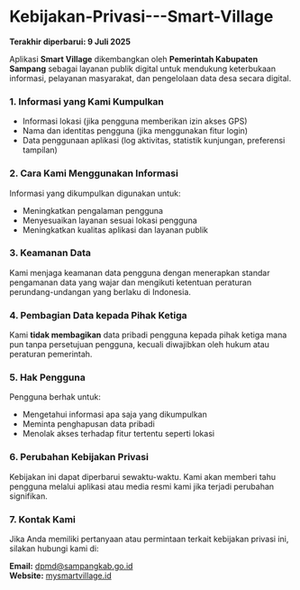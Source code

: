 # Kebijakan-Privasi---Smart-Village
**Terakhir diperbarui: 9 Juli 2025**

Aplikasi **Smart Village** dikembangkan oleh **Pemerintah Kabupaten Sampang** sebagai layanan publik digital untuk mendukung keterbukaan informasi, pelayanan masyarakat, dan pengelolaan data desa secara digital.

### 1. Informasi yang Kami Kumpulkan
- Informasi lokasi (jika pengguna memberikan izin akses GPS)
- Nama dan identitas pengguna (jika menggunakan fitur login)
- Data penggunaan aplikasi (log aktivitas, statistik kunjungan, preferensi tampilan)

### 2. Cara Kami Menggunakan Informasi
Informasi yang dikumpulkan digunakan untuk:
- Meningkatkan pengalaman pengguna
- Menyesuaikan layanan sesuai lokasi pengguna
- Meningkatkan kualitas aplikasi dan layanan publik

### 3. Keamanan Data
Kami menjaga keamanan data pengguna dengan menerapkan standar pengamanan data yang wajar dan mengikuti ketentuan peraturan perundang-undangan yang berlaku di Indonesia.

### 4. Pembagian Data kepada Pihak Ketiga
Kami **tidak membagikan** data pribadi pengguna kepada pihak ketiga mana pun tanpa persetujuan pengguna, kecuali diwajibkan oleh hukum atau peraturan pemerintah.

### 5. Hak Pengguna
Pengguna berhak untuk:
- Mengetahui informasi apa saja yang dikumpulkan
- Meminta penghapusan data pribadi
- Menolak akses terhadap fitur tertentu seperti lokasi

### 6. Perubahan Kebijakan Privasi
Kebijakan ini dapat diperbarui sewaktu-waktu. Kami akan memberi tahu pengguna melalui aplikasi atau media resmi kami jika terjadi perubahan signifikan.

### 7. Kontak Kami
Jika Anda memiliki pertanyaan atau permintaan terkait kebijakan privasi ini, silakan hubungi kami di:

**Email:** [dpmd@sampangkab.go.id](mailto:dpmd@sampangkab.go.id)  
**Website:** [mysmartvillage.id](https://mysmartvillage.id)
